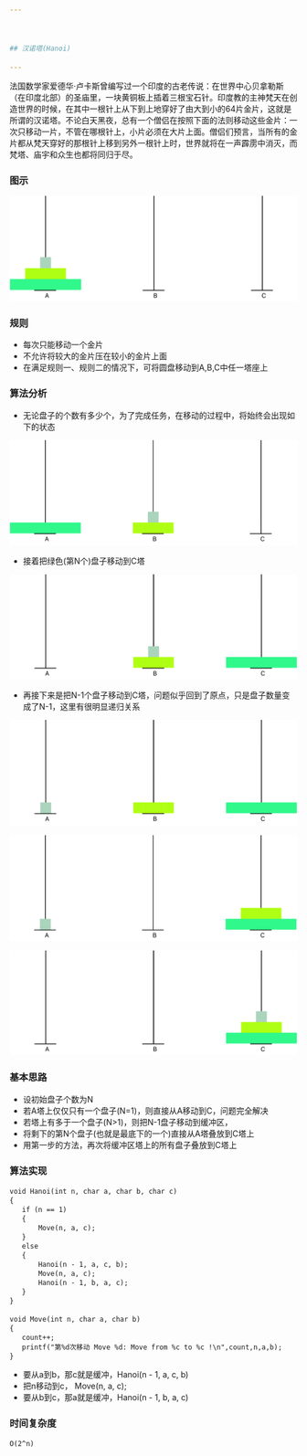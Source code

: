 ```yaml
---



## 汉诺塔(Hanoi)

---
```


 法国数学家爱德华·卢卡斯曾编写过一个印度的古老传说：在世界中心贝拿勒斯（在印度北部）的圣庙里，一块黄铜板上插着三根宝石针。印度教的主神梵天在创造世界的时候，在其中一根针上从下到上地穿好了由大到小的64片金片，这就是所谓的汉诺塔。不论白天黑夜，总有一个僧侣在按照下面的法则移动这些金片：一次只移动一片，不管在哪根针上，小片必须在大片上面。僧侣们预言，当所有的金片都从梵天穿好的那根针上移到另外一根针上时，世界就将在一声霹雳中消灭，而梵塔、庙宇和众生也都将同归于尽。
 
### 图示
 ![avatar](../../res/Hanoi/1.png)
 

### 规则

  - 每次只能移动一个金片
  - 不允许将较大的金片压在较小的金片上面
  - 在满足规则一、规则二的情况下，可将圆盘移动到A,B,C中任一塔座上
  

### 算法分析

 - 无论盘子的个数有多少个，为了完成任务，在移动的过程中，将始终会出现如下的状态

  ![avatar](../../res/Hanoi/4.png)
  
 - 接着把绿色(第N个)盘子移动到C塔

  ![avatar](../../res/Hanoi/5.png)
  
 - 再接下来是把N-1个盘子移动到C塔，问题似乎回到了原点，只是盘子数量变成了N-1，这里有很明显递归关系
 
 ![avatar](../../res/Hanoi/6.png)
 
 ![avatar](../../res/Hanoi/7.png)
 
 ![avatar](../../res/Hanoi/8.png)


  
### 基本思路

  - 设初始盘子个数为N
  - 若A塔上仅仅只有一个盘子(N=1)，则直接从A移动到C，问题完全解决
  - 若塔上有多于一个盘子(N>1)，则把N-1盘子移动到缓冲区，
  - 将剩下的第N个盘子(也就是最底下的一个)直接从A塔叠放到C塔上
  - 用第一步的方法，再次将缓冲区塔上的所有盘子叠放到C塔上

### 算法实现

 ```
void Hanoi(int n, char a, char b, char c)
{
    if (n == 1)
    {
        Move(n, a, c);
    }
    else
    {
        Hanoi(n - 1, a, c, b);
        Move(n, a, c);
        Hanoi(n - 1, b, a, c);
    }
}

void Move(int n, char a, char b)
{
    count++;
    printf("第%d次移动 Move %d: Move from %c to %c !\n",count,n,a,b);
}
 ```
 - 要从a到b，那c就是缓冲，Hanoi(n - 1, a, c, b)
 - 把n移动到c， Move(n, a, c);
 - 要从b到c，那a就是缓冲，Hanoi(n - 1, b, a, c)
  
### 时间复杂度

  ```
  O(2^n)    
  ```





